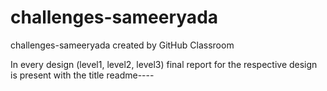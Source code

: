 # challenges-sameeryada
challenges-sameeryada created by GitHub Classroom

In every design (level1, level2, level3) final report for the respective design is present with the title readme----



